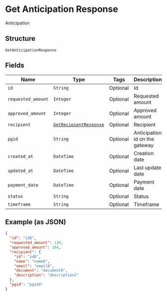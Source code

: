 
# Get Anticipation Response

Anticipation

## Structure

`GetAnticipationResponse`

## Fields

| Name | Type | Tags | Description |
|  --- | --- | --- | --- |
| `id` | `String` | Optional | Id |
| `requested_amount` | `Integer` | Optional | Requested amount |
| `approved_amount` | `Integer` | Optional | Approved amount |
| `recipient` | [`GetRecipientResponse`](../../doc/models/get-recipient-response.md) | Optional | Recipient |
| `pgid` | `String` | Optional | Anticipation id on the gateway |
| `created_at` | `DateTime` | Optional | Creation date |
| `updated_at` | `DateTime` | Optional | Last update date |
| `payment_date` | `DateTime` | Optional | Payment date |
| `status` | `String` | Optional | Status |
| `timeframe` | `String` | Optional | Timeframe |

## Example (as JSON)

```json
{
  "id": "id8",
  "requested_amount": 130,
  "approved_amount": 184,
  "recipient": {
    "id": "id8",
    "name": "name8",
    "email": "email8",
    "document": "document8",
    "description": "description2"
  },
  "pgid": "pgid4"
}
```

